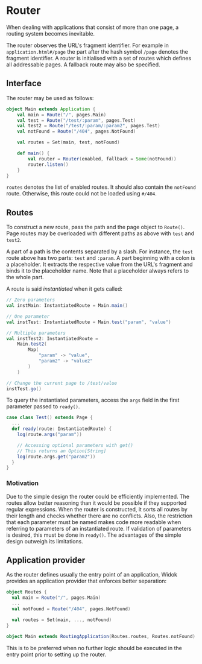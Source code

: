 # Router
When dealing with applications that consist of more than one page, a routing system becomes inevitable.

The router observes the URL's fragment identifier. For example in ``application.html#/page`` the part after the hash symbol ``/page`` denotes the fragment identifier. A router is initialised with a set of routes which defines all addressable pages. A fallback route may also be specified.

## Interface
The router may be used as follows:

```scala
object Main extends Application {
    val main = Route("/", pages.Main)
    val test = Route("/test/:param", pages.Test)
    val test2 = Route("/test/:param/:param2", pages.Test)
    val notFound = Route("/404", pages.NotFound)

    val routes = Set(main, test, notFound)

    def main() {
        val router = Router(enabled, fallback = Some(notFound))
        router.listen()
    }
}
```

``routes`` denotes the list of enabled routes. It should also contain the ``notFound`` route. Otherwise, this route could not be loaded using ``#/404``.

## Routes
To construct a new route, pass the path and the page object to ``Route()``. Page routes may be overloaded with different paths as above with ``test`` and ``test2``.

A part of a path is the contents separated by a slash. For instance, the ``test`` route above has two parts: ``test`` and ``:param``. A part beginning with a colon is a placeholder. It extracts the respective value from the URL's fragment and binds it to the placeholder name. Note that a placeholder always refers to the whole part.

A route is said *instantiated* when it gets called:

```scala
// Zero parameters
val instMain: InstantiatedRoute = Main.main()

// One parameter
val instTest: InstantiatedRoute = Main.test("param", "value")

// Multiple parameters
val instTest2: InstantiatedRoute =
	Main.test2(
		Map(
			"param" -> "value",
			"param2" -> "value2"
		)
	)

// Change the current page to /test/value
instTest.go()
```

To query the instantiated parameters, access the ``args`` field in the first parameter passed to ``ready()``.

```scala
case class Test() extends Page {
  ...
  def ready(route: InstantiatedRoute) {
    log(route.args("param"))

    // Accessing optional parameters with get()
    // This returns an Option[String]
    log(route.args.get("param2"))
  }
}
```

### Motivation
Due to the simple design the router could be efficiently implemented. The routes allow better reasoning than it would be possible if they supported regular expressions. When the router is constructed, it sorts all routes by their length and checks whether there are no conflicts. Also, the restriction that each parameter must be named makes code more readable when referring to parameters of an instantiated route. If validation of parameters is desired, this must be done in ``ready()``. The advantages of the simple design outweigh its limitations.

## Application provider
As the router defines usually the entry point of an application, Widok provides an application provider that enforces better separation:

```scala
object Routes {
  val main = Route("/", pages.Main)
  ...
  val notFound = Route("/404", pages.NotFound)

  val routes = Set(main, ..., notFound)
}

object Main extends RoutingApplication(Routes.routes, Routes.notFound)
```

This is to be preferred when no further logic should be executed in the entry point prior to setting up the router.


